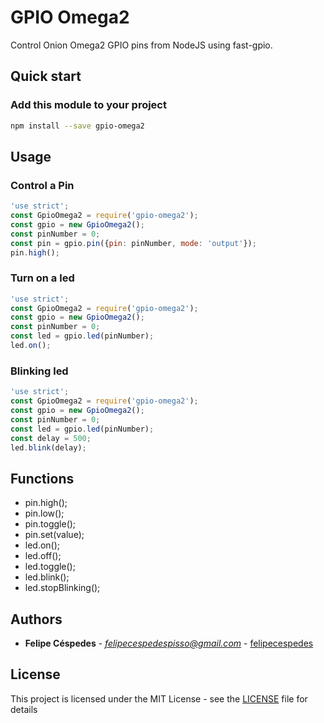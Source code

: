 # GPIO Omega2
Control Onion Omega2 GPIO pins from NodeJS using fast-gpio.

## Quick start
### Add this module to your project
```bash
npm install --save gpio-omega2
```

## Usage

### Control a Pin
```javascript
'use strict';
const GpioOmega2 = require('gpio-omega2');
const gpio = new GpioOmega2();
const pinNumber = 0;
const pin = gpio.pin({pin: pinNumber, mode: 'output'});
pin.high();
```

### Turn on a led
```javascript
'use strict';
const GpioOmega2 = require('gpio-omega2');
const gpio = new GpioOmega2();
const pinNumber = 0;
const led = gpio.led(pinNumber);
led.on();
```

### Blinking led
```javascript
'use strict';
const GpioOmega2 = require('gpio-omega2');
const gpio = new GpioOmega2();
const pinNumber = 0;
const led = gpio.led(pinNumber);
const delay = 500;
led.blink(delay);
```

## Functions
- pin.high();
- pin.low();
- pin.toggle();
- pin.set(value);
- led.on();
- led.off();
- led.toggle();
- led.blink();
- led.stopBlinking();

## Authors

* **Felipe Céspedes** - *felipecespedespisso@gmail.com* - [felipecespedes](https://github.com/felipecespedes)

## License

This project is licensed under the MIT License - see the [LICENSE](LICENSE) file for details
